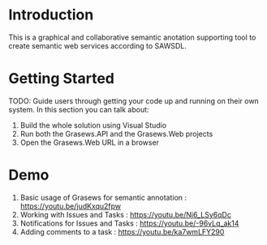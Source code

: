 # Introduction 
This is a graphical and collaborative semantic anotation supporting tool to create semantic web services according to SAWSDL. 

# Getting Started
TODO: Guide users through getting your code up and running on their own system. In this section you can talk about:
1.	Build the whole solution using Visual Studio
2.	Run both the Grasews.API and the Grasews.Web projects
3.	Open the Grasews.Web URL in a browser

# Demo
1. Basic usage of Grasews for semantic annotation : https://youtu.be/judKxqu2fpw
2. Working with Issues and Tasks : https://youtu.be/Nj6_LSy6qDc
3. Notifications for Issues and Tasks : https://youtu.be/-96vLq_ak14
4. Adding comments to a task : https://youtu.be/ka7wmLFY290